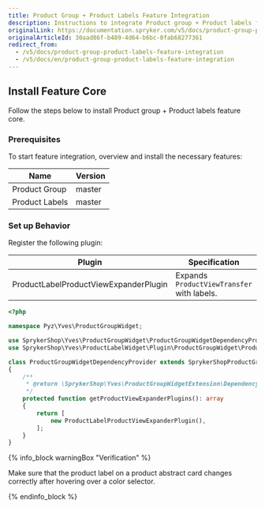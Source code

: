 ```yaml
---
title: Product Group + Product Labels Feature Integration
description: Instructions to integrate Product group + Product labels feature into a Spryker project.
originalLink: https://documentation.spryker.com/v5/docs/product-group-product-labels-feature-integration
originalArticleId: 30aad86f-b489-4d64-b6bc-0fab68277361
redirect_from:
  - /v5/docs/product-group-product-labels-feature-integration
  - /v5/docs/en/product-group-product-labels-feature-integration
---
```


## Install Feature Core

Follow the steps below to install Product group + Product labels feature core.

### Prerequisites

To start feature integration, overview and install the necessary features:



| Name | Version |
| --- | --- |
| Product Group | master |
| Product Labels | master |




### Set up Behavior

Register the following plugin:



| Plugin | Specification | Prerequisites | Namespace |
| --- | --- | --- | --- |
| ProductLabelProductViewExpanderPlugin | Expands `ProductViewTransfer` with labels. | None | SprykerShop\Yves\ProductLabelWidget\Plugin\ProductGroupWidget |


```php	
<?php

namespace Pyz\Yves\ProductGroupWidget;

use SprykerShop\Yves\ProductGroupWidget\ProductGroupWidgetDependencyProvider as SprykerShopProductGroupWidgetDependencyProvider;
use SprykerShop\Yves\ProductLabelWidget\Plugin\ProductGroupWidget\ProductLabelProductViewExpanderPlugin;

class ProductGroupWidgetDependencyProvider extends SprykerShopProductGroupWidgetDependencyProvider
{
    /**
     * @return \SprykerShop\Yves\ProductGroupWidgetExtension\Dependency\Plugin\ProductViewExpanderPluginInterface[]
     */
    protected function getProductViewExpanderPlugins(): array
    {
        return [
            new ProductLabelProductViewExpanderPlugin(),
        ];
    }
}
```

{% info_block warningBox "Verification" %}

Make sure that the product label on a product abstract card changes correctly after hovering over a color selector. 

{% endinfo_block %}


